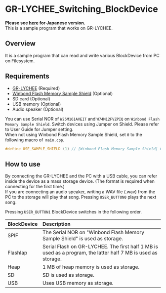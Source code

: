 # GR-LYCHEE_Switching_BlockDevice
**Please see [here](README_JPN.md) for Japanese version.**  
This is a sample program that works on GR-LYCHEE.  

## Overview
It is a sample program that can read and write various BlockDevice from PC on Filesystem.

## Requirements
* [GR-LYCHEE](https://os.mbed.com/platforms/Renesas-GR-LYCHEE/) (Required)
* [Winbond Flash Memory Sample Shield](http://www.winbond.com/hq/about-winbond/news-and-events/events/product-promotion/promotion00020.html) (Optional)
* SD card (Optional)
* USB memory (Optional)
* Audio speaker (Optional)

You can use Serial NOR of ``W25M161AVEIT`` and ``W74M12FVZPIQ`` on ``Winbond Flash Memory Sample Shield``. Switch devices using Jumper on Shield. Please refer to User Guide for Jumper setting.  
When not using Winbond Flash Memory Sample Shield, set `0` to the following macro of` main.cpp`.
```cpp
#define USE_SAMPLE_SHIELD (1) // [Winbond Flash Memory Sample Shield] 0: not use, 1: use
```

## How to use
By connecting the GR-LYCHEE and the PC with a USB cable, you can refer inside the device as a mass storage device. (The format is required when connecting for the first time.)  
If you are connecting an audio speaker, writing a WAV file (.wav) from the PC to the storage will play that song. Pressing `USER_BUTTON0` plays the next song.  

Pressing `USER_BUTTON1` BlockDevice switches in the following order.   

| BlockDevice | Description |
|:------------|:------------|
| SPIF | The Serial NOR on "Winbond Flash Memory Sample Shield" is used as storage. |
| FlashIap | Serial Flash on GR-LYCHEE. The first half 1 MB is used as a program, the latter half 7 MB is used as storage. |
| Heap | 1 MB of heap memory is used as storage. |
| SD | SD is used as storage. |
| USB | Uses USB memory as storage. |
